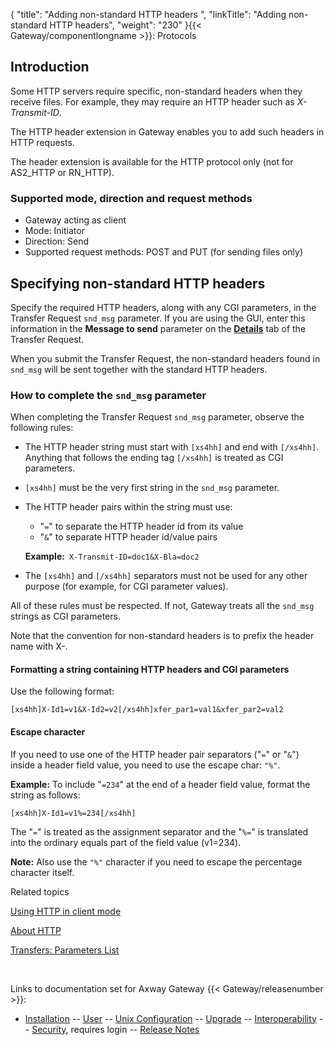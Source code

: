 {
    "title": "Adding non-standard HTTP headers ",
    "linkTitle": "Adding non-standard HTTP headers",
    "weight": "230"
}{{< Gateway/componentlongname  >}}: Protocols

## Introduction

Some HTTP servers require specific, non-standard headers when they receive files. For example, they may require an HTTP header such as *X-Transmit-ID*.

The HTTP header extension in Gateway enables you to add such headers in HTTP requests.

The header extension is available for the HTTP protocol only (not for AS2\_HTTP or RN\_HTTP).

### Supported mode, direction and request methods

-   Gateway acting as client
-   Mode: Initiator
-   Direction: Send
-   Supported request methods: POST and PUT (for sending files only)

## Specifying non-standard HTTP headers

Specify the required HTTP headers, along with any CGI parameters, in the Transfer Request `snd_msg` parameter. If you are using the GUI, enter this information in the **Message to send** parameter on the **[Details](../../../transfers_start_here/submitting_transfer_requests_start_here/working_with_transfers_(gui)/transfer_request_details_tab)** tab of the Transfer Request.

When you submit the Transfer Request, the non-standard headers found in `snd_msg` will be sent together with the standard HTTP headers.

### How to complete the `snd_msg` parameter

When completing the Transfer Request `snd_msg` parameter, observe the following rules:

-   The HTTP header string must start with `[xs4hh]` and end with `[/xs4hh]`. Anything that follows the ending tag `[/xs4hh]` is treated as CGI parameters.
-   `[xs4hh]` must be the very first string in the `snd_msg` parameter.
-   The HTTP header pairs within the string must use:
    -   "`=`" to separate the HTTP header id from its value
    -   "`&`" to separate HTTP header id/value pairs

      
    **Example:**` X-Transmit-ID=doc1&X-Bla=doc2`
-   The `[xs4hh]` and `[/xs4hh]` separators must not be used for any other purpose (for example, for CGI parameter values).

All of these rules must be respected. If not, Gateway treats all the `snd_msg` strings as CGI parameters.

Note that the convention for non-standard headers is to prefix the header name with X-.

#### Formatting a string containing HTTP headers and CGI parameters

Use the following format:

`[xs4hh]X-Id1=v1&X-Id2=v2[/xs4hh]xfer_par1=val1&xfer_par2=val2`

#### Escape character

If you need to use one of the HTTP header pair separators ("`=`" or "`&`") inside a header field value, you need to use the escape char: `"%"`.

**Example:** To include "`=234`" at the end of a header field value, format the string as follows:

`[xs4hh]X-Id1=v1%=234[/xs4hh]`

The "`=`" is treated as the assignment separator and the "`%=`" is translated into the ordinary equals part of the field value (v1=234).

**Note:** Also use the `"%"` character if you need to escape the percentage character itself.

Related topics

[Using HTTP in client mode](http_using_in_client_mode.htm)

[About HTTP](http_about.htm)

[Transfers: Parameters List](../../../transfers_start_here/submitting_transfer_requests_start_here/working_with_transfers_cli/transfer_req_parameter_list)

 

Links to documentation set for Axway Gateway {{< Gateway/releasenumber  >}}:

-   [Installation](/bundle/Gateway_6173_InstallationGuide_allOS_en_HTML5/page/Content/start_page.htm) -- [User](/bundle/Gateway_6173_UsersGuide_allOS_en_HTML5/page/Content/start_page.htm) -- [Unix Configuration](/bundle/Gateway_6173_ConfigurationGuide_UNIX_en_HTML5/page/Content/start_page.htm) -- [Upgrade](/bundle/Gateway_6173_UpgradeGuide_allOS_en_HTML5/page/Content/start_page.htm) -- [Interoperability](/bundle/Gateway_6173_InteroperabilityGuide_allOS_en_HTML5/page/Content/start_page.htm) -- [Security](/bundle/Gateway_6173_SecurityGuide_allOS_en_HTML5/page/Content/start_page.htm), requires login -- [Release Notes](/bundle/Gateway_6173_ReleaseNotes_allOS_en_HTML5/page/Content/Gateway_ReleaseNotes_allOS_en.htm)
